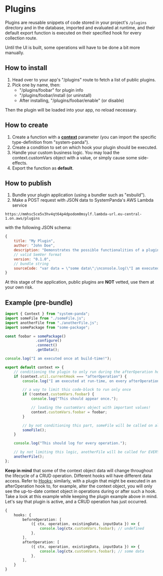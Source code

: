 # **Plugins**
Plugins are reusable snippets of code stored in your project's ```/plugins``` directory and in the database, imported and evaluated at runtime, and their default export function is executed on their specified hook for every collection route.

Until the UI is built, some operations will have to be done a bit more manually.

## **How to install**
1. Head over to your app's "/plugins" route to fetch a list of public plugins.
2. Pick one by name, then:
	- "/plugins/foobar" for plugin info
	- "/plugins/foobar/install (or uninstall)
	- After installing, "/plugins/foobar/enable" (or disable)

Then the plugin will be loaded into your app, no reload necessary.

## **How to create**
1. Create a function with a [**context**](https://github.com/serhankileci/system-panda/blob/main/docs/context.md) parameter (you can import the specific type-definition from "system-panda").
2. Create a condition to set on which hook your plugin should be executed.
3. Handle your custom business logic. You may load the context.customVars object with a value, or simply cause some side-effects.
4. Export the function as **default**.

## **How to publish**
1. Bundle your plugin application (using a bundler such as "esbuild").
2. Make a POST request with JSON data to SystemPanda's AWS Lambda service
```
https://mmhsc5ce5v3hv4qt64p4dpodom0msylf.lambda-url.eu-central-1.on.aws/plugins
```
with the following JSON schema:
```js
{
    title: "My Plugin",
    author: "John Doe",
    description: "Demonstrates the possible functionalities of a plugin.",
    // valid SemVer format
    version: "0.1.0",
    // bundle string
    sourceCode: "var data = \"some data\";\nconsole.log(\"I am executed once at build-time!\");\nvar bundle_default = (context) => {\n  if (context.util.currentHook === \"afterOperation\") {\n    console.log(\"I am executed at run-time, for every afterOperation!\");\n    if (!context.customVars.testing) {\n      console.log(\"This should appear once.\");\n      context.customVars.testing = data;\n    }\n  }\n  console.log(\"This should log for every operation.\");\n};\nexport {\n  bundle_default as default\n};"
}
```

At this stage of the application, public plugins are **NOT** vetted, use them at your own risk.

## **Example (pre-bundle)**
```ts
import { Context } from "system-panda";
import someFile from "./someFile.js";
import anotherFile from "./anotherFile.js";
import somePackage from "some-package";

const foobar = somePackage()
              .configure()
              .connect()
              .getData();

console.log("I am executed once at build-time!");

export default context => {
    // conditioning the plugin to only run during the afterOperation hook
    if (context.util.currentHook === "afterOperation") {
        console.log("I am executed at run-time, on every afterOperation hook!");

        // a way to limit this code-block to run only once
        if (!context.customVars.foobar) {
            console.log("This should appear once.");

            // loading the customVars object with important values!
            context.customVars.foobar = foobar;
        }

        // by not conditioning this part, someFile will be called on all afterOperation hooks
        someFile();
    }

    console.log("This should log for every operation.");

    // by not limiting this logic, anotherFile will be called for EVERY hook
    anotherFile();
};
```

**Keep in mind** that some of the context object data will change throughout the lifecycle of a CRUD operation. Different hooks will have different data access. Refer to [Hooks](https://github.com/serhankileci/system-panda/blob/main/docs/hooks.md); similarly, with a plugin that might be executed in an afterOperation hook to, for example, alter the context object, you will only see the up-to-date context object in operations during or after such a hook. Take a look at this example while keeping the plugin example above in mind. Let's say that plugin is active, and a CRUD operation has just occurred.

```ts
{
    hooks: {
        beforeOperation: [
            ({ ctx, operation, existingData, inputData }) => {
                console.log(ctx.customVars.foobar); // undefined
            },
        ],
        afterOperation: [
            ({ ctx, operation, existingData, inputData }) => {
                console.log(ctx.customVars.foobar); // some data
            },
        ],
    }
}
```
